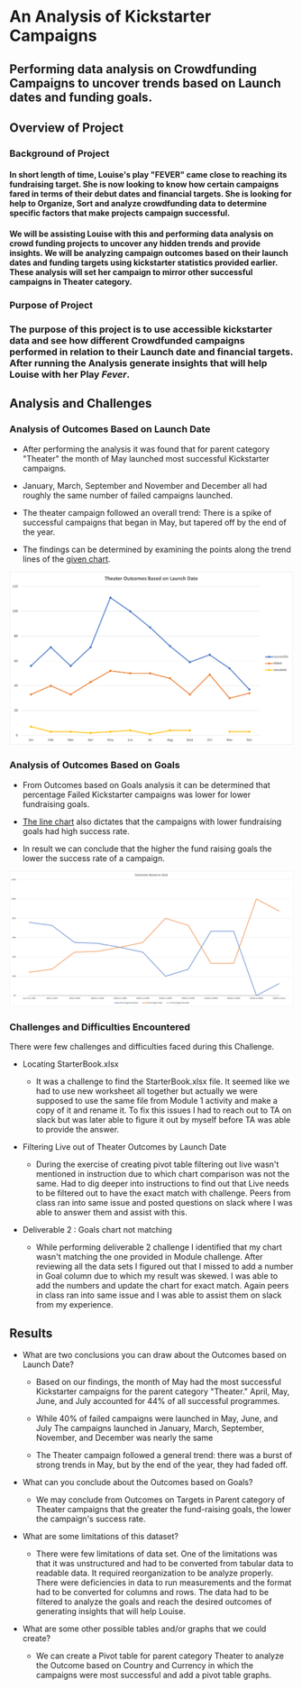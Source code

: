 
# An Analysis of Kickstarter Campaigns

  

## Performing data analysis on Crowdfunding Campaigns to uncover trends based on Launch dates and funding goals.

  

## Overview of Project

 ### Background of Project 

#### In short length of time, Louise's play "FEVER" came close to reaching its fundraising target. She is now looking to know how certain campaigns fared in terms of their debut dates and financial targets. She is looking for help to Organize, Sort and analyze crowdfunding data to determine specific factors that make projects campaign successful. 

#### We will be assisting Louise with this and performing data analysis on crowd funding projects to uncover any hidden trends and provide insights. We will be analyzing campaign outcomes based on their launch dates and funding targets using kickstarter statistics provided earlier. These analysis will set her campaign to mirror other successful campaigns in Theater category.

  

### Purpose of Project

  
### The purpose of this project is to use accessible kickstarter data and see how different Crowdfunded campaigns performed in relation to their Launch date and financial targets. After running the Analysis generate insights that will help Louise with her Play *Fever*. 

 ## Analysis and Challenges

  

### Analysis of Outcomes Based on Launch Date

  

* After performing the analysis it was found that for parent category "Theater" the month of May launched most successful Kickstarter campaigns.

  

* January, March, September and November and December all had roughly the same number of failed campaigns launched.

  

* The theater campaign followed an overall trend: There is a spike of successful campaigns that began in May, but tapered off by the end of the year.

  

* The findings can be determined by examining the points along the trend lines of the [given chart](https://github.com/awalindeep/Kickstarter-Analysis/blob/AwalinGHMAIN/Resources/Theater_Outcomes_vs_Launch.png).

  

![Theater Outcomes Based on Launch Date](Theater_Outcomes_vs_Launch.png)

  

### Analysis of Outcomes Based on Goals

  

* From Outcomes based on Goals analysis it can be determined that percentage Failed Kickstarter campaigns was lower for lower fundraising goals.

  

* [The line chart](https://github.com/awalindeep/Kickstarter-Analysis/blob/AwalinGHMAIN/Resources/Outcomes_vs_Goals.png) also dictates that the campaigns with lower fundraising goals had high success rate.

  

* In result we can conclude that the higher the fund raising goals the lower the success rate of a campaign.

  

![Outcomes vs Goals](Outcomes_vs_Goals.png)

  

  

### Challenges and Difficulties Encountered

There were few challenges and difficulties faced during this Challenge.

*   Locating StarterBook.xlsx
    * It was a challenge to find the StarterBook.xlsx file. It seemed like we had to use new worksheet all together but actually we were supposed to use the same file from Module 1 activity and make a copy of it and rename it. To fix this issues I had to reach out to TA on slack but was later able to figure it out by myself before TA was able to provide the answer.

* Filtering Live out of Theater Outcomes by Launch Date
    * During the exercise of creating pivot table filtering out live wasn't mentioned in instruction due to which chart comparison was not the same. Had to dig deeper into instructions to find out that Live needs to be filtered out to have the exact match with challenge. Peers from class ran into same issue and posted questions on slack where I was able to answer them and assist with this.

* Deliverable 2 : Goals chart not matching
    * While performing deliverable 2 challenge I identified that my chart wasn't matching the one provided in Module challenge. After reviewing all the data sets I figured out that I missed to add a number in Goal column due to which my result was skewed. I was able to add the numbers and update the chart for exact match. Again peers in class ran into same issue and I was able to assist them on slack from my experience. 
  

## Results

  

- What are two conclusions you can draw about the Outcomes based on Launch Date?

  

    - Based on our findings, the month of May had the most successful Kickstarter campaigns for the parent category "Theater." April, May, June, and July accounted for 44% of all successful programmes.
  

    - While 40% of failed campaigns were launched in May, June, and July The campaigns launched in January, March, September, November, and December was nearly the same

  

    -    The Theater campaign followed a general trend: there was a burst of strong trends in May, but by the end of the year, they had faded off.
  

- What can you conclude about the Outcomes based on Goals?

  

    - We may conclude from Outcomes on Targets in Parent category of Theater campaigns that the greater the fund-raising goals, the lower the campaign's success rate.

  

- What are some limitations of this dataset?

     * There were few limitations of data set. One of the limitations was that it was unstructured and had to be converted from tabular data to readable data. It required reorganization to be analyze properly. There were deficiencies in data to run measurements and the format had to be converted for columns and rows. The data had to be filtered to analyze the goals and reach the desired outcomes of generating insights that will help Louise.
     
- What are some other possible tables and/or graphs that we could create?
    * We can create a Pivot table for parent category Theater to analyze the Outcome based on Country and Currency in which the campaigns were most successful and add a pivot table graphs. 
